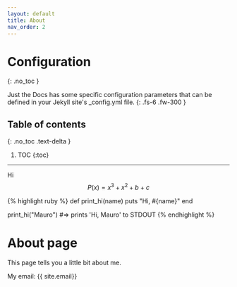 ```yaml
---
layout: default
title: About
nav_order: 2
---
```


# Configuration
{: .no_toc }

Just the Docs has some specific configuration parameters that can be defined in your Jekyll site's \_config.yml file.
{: .fs-6 .fw-300 }

## Table of contents
{: .no_toc .text-delta }

1. TOC
{:toc}

---

Hi
$$ P(x) = x^3 + x^2 + b + c$$

{% highlight ruby %}
def print_hi(name)
    puts "Hi, #{name}"
end

print_hi("Mauro")
#=> prints 'Hi, Mauro' to STDOUT
{% endhighlight %}

# About page

This page tells you a little bit about me.

My email: 
{{ site.email}}